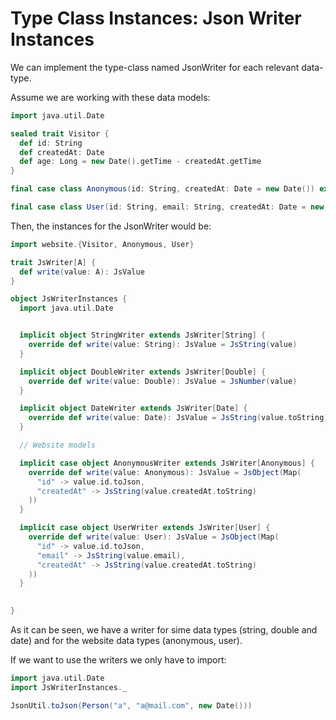 # Type Class Instances: Json Writer Instances

We can implement the type-class named JsonWriter for each relevant data-type.

Assume we are working with these data models: 
```scala
import java.util.Date

sealed trait Visitor {
  def id: String
  def createdAt: Date
  def age: Long = new Date().getTime - createdAt.getTime
}

final case class Anonymous(id: String, createdAt: Date = new Date()) extends Visitor

final case class User(id: String, email: String, createdAt: Date = new Date()) extends Visitor

```

Then, the instances for the JsonWriter would be:
```scala
import website.{Visitor, Anonymous, User}

trait JsWriter[A] {
  def write(value: A): JsValue
}

object JsWriterInstances {
  import java.util.Date


  implicit object StringWriter extends JsWriter[String] {
    override def write(value: String): JsValue = JsString(value)
  }

  implicit object DoubleWriter extends JsWriter[Double] {
    override def write(value: Double): JsValue = JsNumber(value)
  }

  implicit object DateWriter extends JsWriter[Date] {
    override def write(value: Date): JsValue = JsString(value.toString)
  }

  // Website models

  implicit case object AnonymousWriter extends JsWriter[Anonymous] {
    override def write(value: Anonymous): JsValue = JsObject(Map(
      "id" -> value.id.toJson,
      "createdAt" -> JsString(value.createdAt.toString)
    ))
  }

  implicit case object UserWriter extends JsWriter[User] {
    override def write(value: User): JsValue = JsObject(Map(
      "id" -> value.id.toJson,
      "email" -> JsString(value.email),
      "createdAt" -> JsString(value.createdAt.toString)
    ))
  }

 
}
```

As it can be seen, we have a writer for sime data types (string, double and date) and for the
website data types (anonymous, user).

If we want to use the writers we only have to import:

```scala
import java.util.Date
import JsWriterInstances._ 

JsonUtil.toJson(Person("a", "a@mail.com", new Date()))
```
